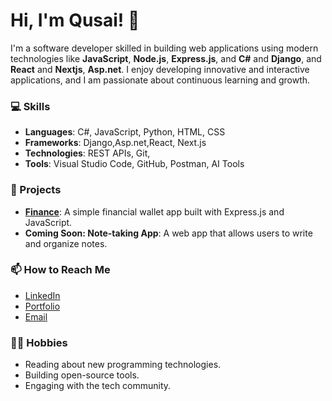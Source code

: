 # Hi, I'm Qusai! 👋

I'm a software developer skilled in building web applications using modern technologies like **JavaScript**, **Node.js**, **Express.js**, and **C#** and **Django**, and **React** and **Nextjs**, **Asp.net**. I enjoy developing innovative and interactive applications, and I am passionate about continuous learning and growth.

### 💻 Skills
- **Languages**: C#, JavaScript, Python, HTML, CSS
- **Frameworks**: Django,Asp.net,React, Next.js
- **Technologies**: REST APIs, Git,
- **Tools**: Visual Studio Code, GitHub, Postman, AI Tools

### 🚀 Projects
- **[Finance](https://github.com/Qusai2367/Finance)**: A simple financial wallet app built with Express.js and JavaScript.
- **Coming Soon: Note-taking App**: A web app that allows users to write and organize notes.

### 📫 How to Reach Me
- [LinkedIn](https://www.linkedin.com/in/your-profile-link/)
- [Portfolio](https://your-portfolio-link.com)
- [Email](qusai9383@gmail.com)

### 🧑‍💻 Hobbies
- Reading about new programming technologies.
- Building open-source tools.
- Engaging with the tech community.


